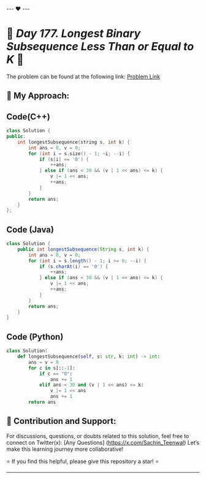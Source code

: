 --- ❤️ ---

# 🚀 _Day 177. Longest Binary Subsequence Less Than or Equal to K_ 🧠


The problem can be found at the following link: [Problem Link](https://leetcode.com/problems/longest-binary-subsequence-less-than-or-equal-to-k/description/)

## 🎯 **My Approach:**


## Code(C++)
```cpp
class Solution {
public:
    int longestSubsequence(string s, int k) {
        int ans = 0, v = 0;
        for (int i = s.size() - 1; ~i; --i) {
            if (s[i] == '0') {
                ++ans;
            } else if (ans < 30 && (v | 1 << ans) <= k) {
                v |= 1 << ans;
                ++ans;
            }
        }
        return ans;
    }
};
```

## Code (Java)

```java
class Solution {
    public int longestSubsequence(String s, int k) {
        int ans = 0, v = 0;
        for (int i = s.length() - 1; i >= 0; --i) {
            if (s.charAt(i) == '0') {
                ++ans;
            } else if (ans < 30 && (v | 1 << ans) <= k) {
                v |= 1 << ans;
                ++ans;
            }
        }
        return ans;
    }
}
```

## Code (Python)

```python
class Solution:
    def longestSubsequence(self, s: str, k: int) -> int:
        ans = v = 0
        for c in s[::-1]:
            if c == "0":
                ans += 1
            elif ans < 30 and (v | 1 << ans) <= k:
                v |= 1 << ans
                ans += 1
        return ans
```



## 🎯 **Contribution and Support:**

For discussions, questions, or doubts related to this solution, feel free to connect on Twitter(x): [Any Questions] (https://x.com/Sachin_Teenwal) Let’s make this learning journey more collaborative!

⭐ If you find this helpful, please give this repository a star! ⭐

---
